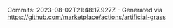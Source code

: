 Commits: 2023-08-02T21:48:17.927Z - Generated via https://github.com/marketplace/actions/artificial-grass
<br>

